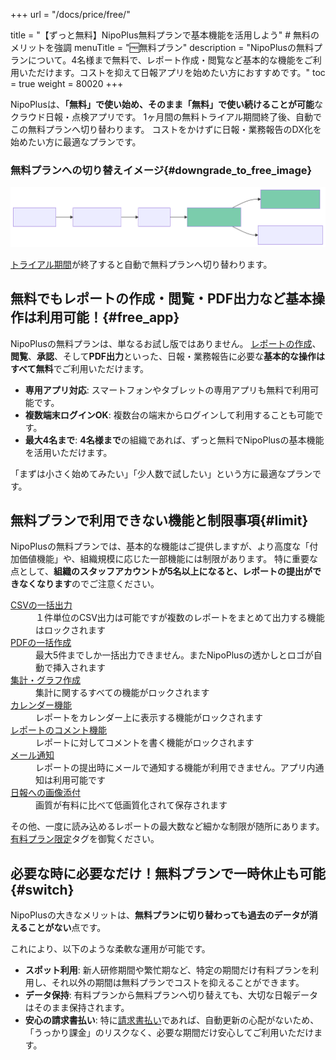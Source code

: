 +++
url = "/docs/price/free/"

title = "【ずっと無料】NipoPlus無料プランで基本機能を活用しよう" # 無料のメリットを強調
menuTitle = "🆓無料プラン"
description = "NipoPlusの無料プランについて。4名様まで無料で、レポート作成・閲覧など基本的な機能をご利用いただけます。コストを抑えて日報アプリを始めたい方におすすめです。"
toc = true
weight = 80020
+++

NipoPlusは、<strong>「無料」で使い始め、そのまま「無料」で使い続けることが可能</strong>なクラウド日報・点検アプリです。
1ヶ月間の無料トライアル期間終了後、自動でこの無料プランへ切り替わります。
コストをかけずに日報・業務報告のDX化を始めたい方に最適なプランです。

### 無料プランへの切り替えイメージ{#downgrade_to_free_image}

<img src="img/free_flow.svg" />

[トライアル期間](/docs/price/#trial)が終了すると自動で無料プランへ切り替わります。

## 無料でもレポートの作成・閲覧・PDF出力など基本操作は利用可能！{#free_app}

NipoPlusの無料プランは、単なるお試し版ではありません。
[レポートの作成](/docs/manual/write-report/write/)、**閲覧**、**承認**、そして**PDF出力**といった、日報・業務報告に必要な**基本的な操作はすべて無料**でご利用いただけます。

- **専用アプリ対応**: スマートフォンやタブレットの専用アプリも無料で利用可能です。
- **複数端末ログインOK**: 複数台の端末からログインして利用することも可能です。
- **最大4名まで**: **4名様まで**の組織であれば、ずっと無料でNipoPlusの基本機能を活用いただけます。

「まずは小さく始めてみたい」「少人数で試したい」という方に最適なプランです。

## 無料プランで利用できない機能と制限事項{#limit}

NipoPlusの無料プランでは、基本的な機能はご提供しますが、より高度な「付加価値機能」や、組織規模に応じた一部機能には制限があります。
特に重要な点として、**組織のスタッフアカウントが5名以上になると、レポートの提出ができなくなります**のでご注意ください。

<dl class="basic">
<dt><a href="/docs/manual/analytics/csv/">CSVの一括出力</a></dt>
<dd>１件単位のCSV出力は可能ですが複数のレポートをまとめて出力する機能はロックされます</dd>
<dt><a href="/docs/manual/pdf/pdfbatch/">PDFの一括作成</a></dt>
<dd>最大5件までしか一括出力できません。またNipoPlusの透かしとロゴが自動で挿入されます</dd>
<dt><a href="/docs/manual/analytics/_about/">集計・グラフ作成</a></dt>
<dd>集計に関するすべての機能がロックされます</dd>
<dt><a href="/docs/manual/calendar/_about/">カレンダー機能</a></dt>
<dd>レポートをカレンダー上に表示する機能がロックされます</dd>
<dt><a href="/docs/manual/read-report/state/#comment">レポートのコメント機能</a></dt>
<dd>レポートに対してコメントを書く機能がロックされます</dd>
<dt><a href="/docs/manual/utils/notice/#email">メール通知</a></dt>
<dd>レポートの提出時にメールで通知する機能が利用できません。アプリ内通知は利用可能です</dd>
<dt><a href="/docs/manual/write-report/parts/#picture">日報への画像添付</a></dt>
<dd>画質が有料に比べて低画質化されて保存されます</dd>
</dl>

その他、一度に読み込めるレポートの最大数など細かな制限が随所にあります。[有料プラン限定](/tags/有料プラン限定/)タグを御覧ください。

## 必要な時に必要なだけ！無料プランで一時休止も可能{#switch}

NipoPlusの大きなメリットは、**無料プランに切り替わっても過去のデータが消えることがない**点です。

これにより、以下のような柔軟な運用が可能です。

- **スポット利用**: 新人研修期間や繁忙期など、特定の期間だけ有料プランを利用し、それ以外の期間は無料プランでコストを抑えることができます。
- **データ保持**: 有料プランから無料プランへ切り替えても、大切な日報データはそのまま保持されます。
- **安心の請求書払い**: 特に[請求書払い](/docs/price/invoice/)であれば、自動更新の心配がないため、「うっかり課金」のリスクなく、必要な期間だけ安心してご利用いただけます。
